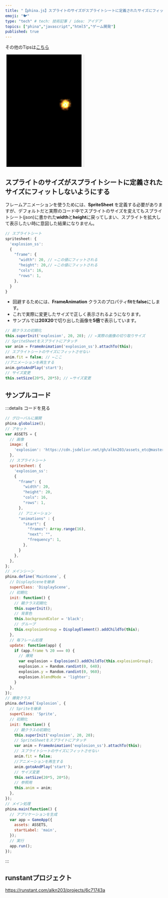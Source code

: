 ```yaml
---
title: "【phina.js】スプライトのサイズがスプライトシートに定義されたサイズにフィットしないようにする"
emoji: "🐦"
type: "tech" # tech: 技術記事 / idea: アイデア
topics: ["phina","javascript","html5","ゲーム開発"]
published: true
---
```


その他のTipsは[こちら](https://zenn.dev/alkn203/articles/phina-tips-rewrite)

![no-fit-ss-size](/images/no-fit-ss-size.gif)

## スプライトのサイズがスプライトシートに定義されたサイズにフィットしないようにする
フレームアニメーションを使うためには、**SpriteSheet** を定義する必要がありますが、デフォルトだと実際のコード中でスプライトのサイズを変えてもスプライトシート(json)に書かれた**width**と**height**に戻ってしまい、スプライトを拡大して表示したい時に意図した結果になりません。

```js
// スプライトシート
spritesheet: {
  'explosion_ss':
  {
    "frame": {
      "width": 20, // ←この値にフィットされる
      "height": 20,// ←この値にフィットされる
      "cols": 16,
      "rows": 1,
    },
  }
}
```

* 回避するためには、**FrameAnimation** クラスのプロパティ**fit**を**false**にします。
* これで実際に変更したサイズで正しく表示されるようになります。
* サンプルでは**20X20**で切り出した画像を**5倍**で表示しています。

```js
// 親クラスの初期化
this.superInit('explosion', 20, 20); // ←実際の画像の切り取りサイズ
// SpriteSheetをスプライトにアタッチ
var anim = FrameAnimation('explosion_ss').attachTo(this);
// スプライトシートのサイズにフィットさせない
anim.fit = false; // ←ここ
//アニメーションを再生する
anim.gotoAndPlay('start');
// サイズ変更
this.setSize(20*5, 20*5); // ←サイズ変更
```

## サンプルコード
:::details コードを見る
```js
// グローバルに展開
phina.globalize();
// アセット
var ASSETS = {
  // 画像
  image: {
    'explosion': 'https://cdn.jsdelivr.net/gh/alkn203/assets_etc@master/explosion.png',
  },
  // スプライトシート
  spritesheet: {
    'explosion_ss':
    {
      "frame": {
        "width": 20,
        "height": 20,
        "cols": 16,
        "rows": 1,
      },
      // アニメーション
      "animations" : {
        "start": {
          "frames": Array.range(16),
          "next": "",
          "frequency": 1,
        },
      }
    },
  },
};
// メインシーン
phina.define(`MainScene`, {
  // DisplaySceneを継承
  superClass: 'DisplayScene',
  // 初期化
  init: function() {
    // 親クラス初期化
    this.superInit();
    // 背景色
    this.backgroundColor = 'black';
    // グループ
    this.explosionGroup = DisplayElement().addChildTo(this);
  },
  // 毎フレーム処理
  update: function(app) {
    if (app.frame % 20 === 0) {
      // 爆発
      var explosion = Explosion().addChildTo(this.explosionGroup);
      explosion.x = Random.randint(0, 640);
      explosion.y = Random.randint(0, 960);
      explosion.blendMode = 'lighter';
    }
  },
});
// 爆発クラス
phina.define(`Explosion`, {
  // Spriteを継承
  superClass: 'Sprite',
  // 初期化
  init: function() {
    // 親クラスの初期化
    this.superInit('explosion', 20, 20);
    // SpriteSheetをスプライトにアタッチ
    var anim = FrameAnimation('explosion_ss').attachTo(this);
    // スプライトシートのサイズにフィットさせない
    anim.fit = false;
    //アニメーションを再生する
    anim.gotoAndPlay('start');
    // サイズ変更
    this.setSize(20*5, 20*5);
    // 参照用
    this.anim = anim;
  },
});
// メイン処理
phina.main(function() {
  // アプリケーションを生成
  var app = GameApp({
    assets: ASSETS,
    startLabel: 'main',
  });
  // 実行
  app.run();
});
```
:::

## runstantプロジェクト
https://runstant.com/alkn203/projects/6c71743a